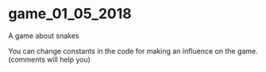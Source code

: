# game_01_05_2018
A game about snakes

You can change constants in the code for making an influence on the game. (comments will help you)
